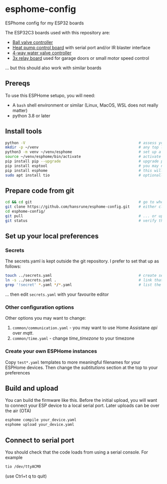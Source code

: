 
# esphome-config

ESPhome config for my ESP32 boards

The ESP32C3 boards used with this repository are:

- [Ball valve controller](https://github.com/hansrune/BallValveController)
- [Heat pump control board](https://github.com/hansrune/HeatPumpControl) with serial port and/or IR blaster interface
- [4-way water valve controller](https://github.com/hansrune/WaterValveX4)
- [3x relay board](https://github.com/hansrune/RelayBoardX3) used for garage doors or small motor speed control

... but this should also work with similar boards

## Prereqs

To use this ESPHome setupo, you will need:

- A `bash` shell environment or similar (Linux, MacOS, WSL does not really matter)
- python 3.8 or later

## Install tools

```bash
python -V                                                   # assess your python version 
mkdir -p ~/venv                                             # any top level dir for virtual environments will do
python3 -m venv ~/venv/esphome                              # set up a new python venv for esphome
source ~/venv/esphome/bin/activate                          # activate this environment
pip install pip --upgrade                                   # upgrade pip install first 
pip install esptool                                         # you may need esptool for uploads, resets etc of devices
pip install esphome                                         # this will take some time ...
sudo apt install tio                                        # optionally install tio or serial console IO from ESP devices
```

## Prepare code from git

```bash
cd && cd git                                                # go to where  you use your local git repositories
git clone https://github.com/hansrune/esphome-config.git    # either clone this repo for initial download
cd esphome-config/  
git pull                                                    # ... or update existing clone
git status                                                  # verify that you are on the expected branch
```

## Set up your local preferences

### Secrets

The secrets.yaml is kept outside the git repository. I prefer to set that up as follows:

```bash
touch ../secrets.yaml                                       # create secrets file outside of the repository
ln -s ../secrets.yaml .                                     # link that in here
grep '!secret' *.yaml */*.yaml                              # list the secrets you want to define
```

... then edit `secrets.yaml` with your favourite editor

### Other configuration options

Other options you may want to change:

1. `common/communication.yaml` - you may want to use Home Assistane *api* over *mqtt*.
2. `common/time.yaml` - change *time_timezone* to your timezone

### Create your own ESPHome instances

Copy `test*.yaml` templates to more meaningful filenames for your ESPHome devices. Then change the *subtitutions* section at the top to your preferences

## Build and upload

You can build the firmware like this. Before the initial upload, you will want to connect your ESP device to a local serial port. Later uploads can be over the air (OTA)

```bash
esphome compile your_device.yaml
esphome upload your_device.yaml
```

## Connect to serial port

You should check that the code loads from using a serial console. For example

```bash
tio /dev/ttyACM0
```

(use Ctrl+t q to quit)
